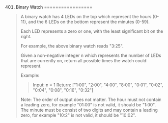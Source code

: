401. Binary Watch
=================

> A binary watch has 4 LEDs on the top which represent the hours (0-11), and the 6 LEDs on the bottom represent the minutes (0-59).
>
> Each LED represents a zero or one, with the least significant bit on the right.
>
>
> For example, the above binary watch reads "3:25".
>
> Given a non-negative integer n which represents the number of LEDs that are currently on, return all possible times the watch could represent.
>
> Example:
>
> > Input: n = 1
> > Return: ["1:00", "2:00", "4:00", "8:00", "0:01", "0:02", "0:04", "0:08", "0:16", "0:32"]
>
> Note:
> The order of output does not matter.
> The hour must not contain a leading zero, for example "01:00" is not valid, it should be "1:00".
> The minute must be consist of two digits and may contain a leading zero, for example "10:2" is not valid, it should be "10:02".

